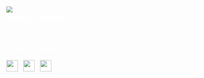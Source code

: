 <!DOCTYPE html>
<html lang="en">
<head>
    <meta charset="UTF-8">
    <meta name="viewport" content="width=device-width, initial-scale=1.0">
</head>
<body style="font-family: Arial, sans-serif; background-image: url('https://images.pond5.com/space-cartoon-animated-background-footage-075133825_iconl.jpeg'); background-size: cover; background-position: center; color: #fff; padding: 20px;">
    <img src="https://media1.tenor.com/m/bR5fIwOwjvIAAAAd/discord-welcome.gif" alt="Welcome GIF">
    <h1 style="margin-top: 0;">Hello <em>there!</em></h1>
    <hr style="border: 0; height: 1px; background: #fff; margin: 20px 0;">
    <p>My name is Prerna. I'm an economics graduate who loves to code in Python. Feel free to explore!</p>
    <div class="languages" style="margin-top: 20px;">
        <img src="python-logo.png" alt="Python" style="width: 30px; margin-right: 10px;">
        <img src="sql-logo.png" alt="SQL" style="width: 30px; margin-right: 10px;">
        <img src="github-logo.png" alt="GitHub" style="width: 30px; margin-right: 10px;">
    </div>
</body>
</html>



